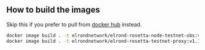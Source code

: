 ## How to build the images

Skip this if you prefer to pull from [docker hub](https://hub.docker.com/u/elrondnetwork) instead.

```bash
docker image build . -t elrondnetwork/elrond-rosetta-node-testnet-obs:v1.1.2 -f ./elrond-node-obs
docker image build . -t elrondnetwork/elrond-rosetta-testnet-proxy:v1.1.2 -f ./elrond-proxy
```